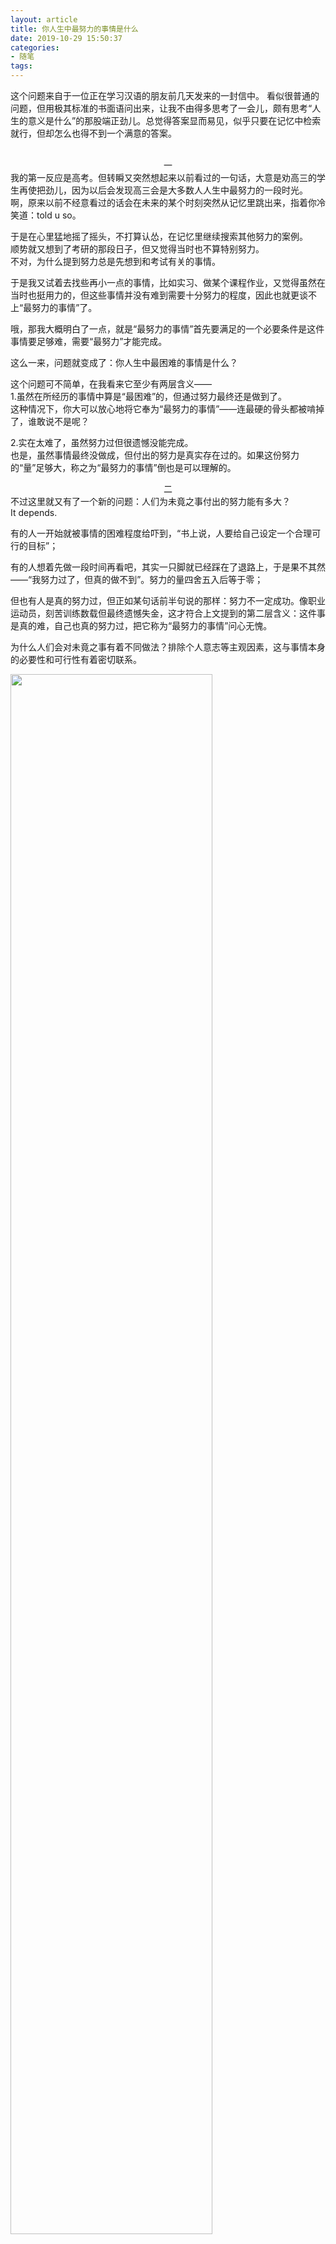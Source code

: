 ```yaml
---
layout: article
title: 你人生中最努力的事情是什么
date: 2019-10-29 15:50:37
categories: 
- 随笔
tags: 
---
```


​​这个问题来自于一位正在学习汉语的朋友前几天发来的一封信中。
看似很普通的问题，但用极其标准的书面语问出来，让我不由得多思考了一会儿，颇有思考“人生的意义是什么”的那股端正劲儿。总觉得答案显而易见，似乎只要在记忆中检索就行，但却怎么也得不到一个满意的答案。
<!-- more -->​

<center>一</center>
我的第一反应是高考。但转瞬又突然想起来以前看过的一句话，大意是劝高三的学生再使把劲儿，因为以后会发现高三会是大多数人人生中最努力的一段时光。 <br>
啊，原来以前不经意看过的话会在未来的某个时刻突然从记忆里跳出来，指着你冷笑道：told u so。  <br>

于是在心里猛地摇了摇头，不打算认怂，在记忆里继续搜索其他努力的案例。  <br>
顺势就又想到了考研的那段日子，但又觉得当时也不算特别努力。  <br>
不对，为什么提到努力总是先想到和考试有关的事情。 <br>

于是我又试着去找些再小一点的事情，比如实习、做某个课程作业，又觉得虽然在当时也挺用力的，但这些事情并没有难到需要十分努力的程度，因此也就更谈不上“最努力的事情”了。  <br>

哦，那我大概明白了一点，就是“最努力的事情”首先要满足的一个必要条件是这件事情要足够难，需要“最努力”才能完成。 <br>

这么一来，问题就变成了：你人生中最困难的事情是什么？  <br>


这个问题可不简单，在我看来它至少有两层含义——  <br>
1.虽然在所经历的事情中算是“最困难”的，但通过努力最终还是做到了。  <br>
这种情况下，你大可以放心地将它奉为“最努力的事情”——连最硬的骨头都被啃掉了，谁敢说不是呢？ <br>

2.实在太难了，虽然努力过但很遗憾没能完成。  <br>
也是，虽然事情最终没做成，但付出的努力是真实存在过的。如果这份努力的“量”足够大，称之为“最努力的事情”倒也是可以理解的。  <br>


<center>二</center>
不过这里就又有了一个新的问题：人们为未竟之事付出的努力能有多大？  <br>
It depends.  <br>

有的人一开始就被事情的困难程度给吓到，“书上说，人要给自己设定一个合理可行的目标”；  <br>

有的人想着先做一段时间再看吧，其实一只脚就已经踩在了退路上，于是果不其然——“我努力过了，但真的做不到”。努力的量四舍五入后等于零；  <br>

但也有人是真的努力过，但正如某句话前半句说的那样：努力不一定成功。像职业运动员，刻苦训练数载但最终遗憾失金，这才符合上文提到的第二层含义：这件事是真的难，自己也真的努力过，把它称为“最努力的事情”问心无愧。  <br>

为什么人们会对未竟之事有着不同做法？排除个人意志等主观因素，这与事情本身的必要性和可行性有着密切联系。

​<img src="https://raw.githubusercontent.com/C-Harlin/MarkDownPhotos/master/casual/pic.png" width="80%" height="80%">

如果这件事十分必要——像高考之于高中生、冠军之于职业运动员；同时它又足够可行——已经有很多人做到了，那自然将抱定决心，不懈努力。就像求解一个凸优化问题，最优解一定存在，至于能不能找到就看你打算下多少功夫。 <br>

<center>三</center>
**为完成一件“最困难”的事情而付出了巨大的努力，自然可以称之为“最努力的事情”；** <br>
**但如果这件事最终没做成，也有机会成为“最努力的事情”，只要努力的量足够大；** <br>
**没完成的事情会有很多，不过只有那些足够必要并且可行的，才能换回一个人不计结果地付出大量努力。** <br> 

至此，算是不太严谨地解答了“人生中最努力的事情应该是什么”这个问题，但杠精们会说天空中还飘着一朵乌云：人生如此艰难，光是活着就已经很困难了，这难道不是最大努力吗？ <br>

过好人生是必要的，除非愿意做一条咸鱼；它也同样是可行的，因为成功人士并不稀缺；一辈子的时间都在为生活而努力，如果“努力”真的能够被量化，那这个总量想必也会很可观。 <br>
但是若非要把生活说成“最努力的事情”，怕是只会让人觉得矫情。 <br>

其实这里的逻辑漏洞和芝诺悖论如出一辙，都是忽略了时间因素。 <br>
比起准备高考什么的，过完人生实在是太长了。一辈子的努力平均到每一天，恐怕早已被稀释得微乎其微了。而我们能回想起做过的“最努力的事情”，一定是被限制在某一段时间内的极致体验，颇有一种米兰昆德拉所说的“生活中骤然凝聚起来的密度之美”——在极短的时间段内迅速堆积起来的一系列体验，让人们陷入到一种奇妙的变化中。在努力过程中所经历的焦虑、迷茫、紧张、喜悦，不断地轰击着人们的情感和感官，取代了日常生活中的琐碎、无聊、重复、平凡，让人们再也不能好暇以整地面对闲暇，面对时间。 <br>


所以，“你人生中最努力的事情是什么”这个问题的答案关乎人生阅历。<br>
但有一点至少可以肯定：如果站在当前时间点回看，实在想不出除了高考以外“最努力的事情”是什么，要么是真的被上天眷顾，要么就是选择了一条容易走的路，仅此而已。 